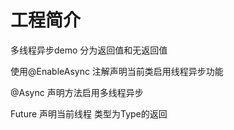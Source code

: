 # 工程简介
多线程异步demo
分为返回值和无返回值

使用@EnableAsync 注解声明当前类启用线程异步功能

@Async 声明方法启用多线程异步

Future<Type>  声明当前线程 类型为Type的返回

